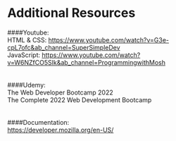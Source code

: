 # Additional Resources

####Youtube: <br>
HTML & CSS: https://www.youtube.com/watch?v=G3e-cpL7ofc&ab_channel=SuperSimpleDev <br>
JavaScript: https://www.youtube.com/watch?v=W6NZfCO5SIk&ab_channel=ProgrammingwithMosh <br>
<br>
<br>
####Udemy: <br>
The Web Developer Bootcamp 2022  <br>
The Complete 2022 Web Development Bootcamp <br>
 <br>
 <br>
####Documentation:  <br>
https://developer.mozilla.org/en-US/ <br>
